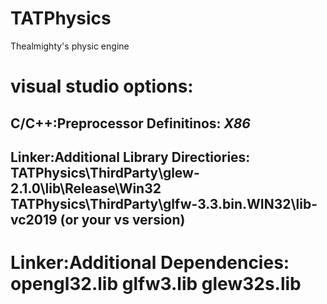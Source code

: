 # TATPhysics
Thealmighty's physic engine

visual studio options:
===========================================================================
C/C++:Preprocessor Definitinos:
_X86_
---------------------------------------------------------------------------
Linker:Additional Library Directiories:
TATPhysics\ThirdParty\glew-2.1.0\lib\Release\Win32
TATPhysics\ThirdParty\glfw-3.3.bin.WIN32\lib-vc2019 (or your vs version)
---------------------------------------------------------------------------
Linker:Additional Dependencies:
opengl32.lib
glfw3.lib
glew32s.lib
===========================================================================